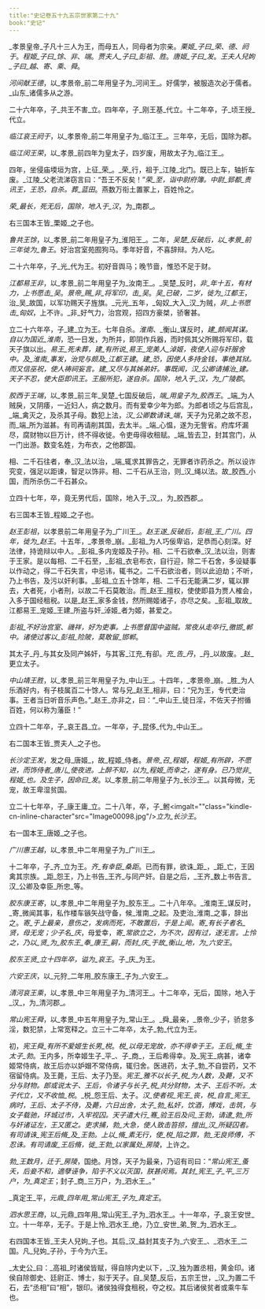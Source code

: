 ```yaml
---
title:"史记卷五十九五宗世家第二十九"
book:"史记"
---
```

_孝景皇帝_子凡十三人为王，而母五人，同母者为宗亲。_栗姬_子曰_荣_、_德_、_阏于_。_程姬_子曰_馀_、_非_、_端_。_贾夫人_子曰_彭祖_、_胜_。_唐姬_子曰_发_。_王夫人兒姁_子曰_越_、_寄_、_乘_、_舜_。

_河间献王德_，以_孝景帝_前二年用皇子为_河间王_。好儒学，被服造次必于儒者。_山东_诸儒多从之游。

二十六年卒，子_共王不害_立。四年卒，子_刚王基_代立。十二年卒，子_顷王授_代立。

_临江哀王阏于_，以_孝景帝_前二年用皇子为_临江王_。三年卒，无后，国除为郡。

_临江闵王荣_，以_孝景_前四年为皇太子，四岁废，用故太子为_临江王_。

四年，坐侵庙堧垣为宫，上征_荣_。_荣_行，祖于_江陵_北门。既已上车，轴折车废。_江陵_父老流涕窃言曰：“吾王不反矣！”_荣_至，诣中尉府簿。中尉_郅都_责讯王，王恐，自杀。葬_蓝田_。燕数万衔土置冢上，百姓怜之。

_荣_最长，死无后，国除，地入于_汉_，为_南郡_。

右三国本王皆_栗姬_之子也。

_鲁共王馀_，以_孝景_前二年用皇子为_淮阳王_。二年，_吴楚_反破后，以_孝景_前三年徙为_鲁王_。好治宫室苑囿狗马。季年好音，不喜辞辩。为人吃。

二十六年卒，子_光_代为王。初好音舆马；晚节啬，惟恐不足于财。

_江都易王非_，以_孝景_前二年用皇子为_汝南王_。_吴楚_反时，_非_年十五，有材力，上书愿击_吴_。_景帝_赐_非_将军印，击_吴_。_吴_已破，二岁，徙为_江都王_，治_吴_故国，以军功赐天子旌旗。_元光_五年，_匈奴_大入_汉_为贼，_非_上书愿击_匈奴_，上不许。_非_好气力，治宫观，招四方豪桀，骄奢甚。

立二十六年卒，子_建_立为王。七年自杀。_淮南_、_衡山_谋反时，_建_颇闻其谋。自以为国近_淮南_，恐一日发，为所并，即阴作兵器，而时佩其父所赐将军印，载天子旗以出。_易王_死未葬，_建_有所说_易王_宠美人_淖姬_，夜使人迎与奸服舍中。及_淮南_事发，治党与颇及_江都王建_。_建_恐，因使人多持金钱，事绝其狱。而又信巫祝，使人祷祠妄言。_建_又尽与其姊弟奸。事既闻，_汉_公卿请捕治_建_。天子不忍，使大臣即讯王。王服所犯，遂自杀。国除，地入于_汉_，为_广陵郡_。

_胶西于王端_，以_孝景_前三年_吴楚_七国反破后，_端_用皇子为_胶西王_。_端_为人贼戾，又阴痿，一近妇人，病之数月。而有爱幸少年为郎。为郎者顷之与后宫乱，_端_禽灭之，及杀其子母。数犯上法，_汉_公卿数请诛_端_，天子为兄弟之故不忍，而_端_所为滋甚。有司再请削其国，去太半。_端_心愠，遂为无訾省。府库坏漏尽，腐财物以巨万计，终不得收徙。令吏毋得收租赋。_端_皆去卫，封其宫门，从一门出游。数变名姓，为布衣，之他郡国。

相、二千石往者，奉_汉_法以治，_端_辄求其罪告之，无罪者诈药杀之。所以设诈究变，强足以距谏，智足以饰非。相、二千石从王治，则_汉_绳以法。故_胶西_小国，而所杀伤二千石甚众。

立四十七年，卒，竟无男代后，国除，地入于_汉_，为_胶西郡_。

右三国本王皆_程姬_之子也。

_赵王彭祖_，以孝景前二年用皇子为_广川王_。_赵王遂_反破后，_彭祖_王_广川_。四年，徙为_赵王_。十五年，_孝景帝_崩。_彭祖_为人巧佞卑谄，足恭而心刻深。好法律，持诡辩以中人。_彭祖_多内宠姬及子孙。相、二千石欲奉_汉_法以治，则害于王家。是以每相、二千石至，_彭祖_衣皂布衣，自行迎，除二千石舍，多设疑事以作动之，得二千石失言，中忌讳，辄书之。二千石欲治者，则以此迫劫；不听，乃上书告，及污以奸利事。_彭祖_立五十馀年，相、二千石无能满二岁，辄以罪去，大者死，小者刑，以故二千石莫敢治。而_赵王_擅权，使使即县为贾人榷会，入多于国经租税。以是_赵王_家多金钱，然所赐姬诸子，亦尽之矣。_彭祖_取故_江都易王_宠姬_王建_所盗与奸_淖姬_者为姬，甚爱之。

_彭祖_不好治宫室、禨祥，好为吏事。上书愿督国中盗贼。常夜从走卒行_徼邯_郸中。诸使过客以_彭祖_险陂，莫敢留_邯郸_。

其太子_丹_与其女及同产姊奸，与其客_江充_有卻。_充_告_丹_，_丹_以故废。_赵_更立太子。

_中山靖王胜_，以_孝景_前三年用皇子为_中山王_。十四年，_孝景帝_崩。_胜_为人乐酒好内，有子枝属百二十馀人。常与兄_赵王_相非，曰：“兄为王，专代吏治事。王者当日听音乐声色。”_赵王_亦非之，曰：“_中山王_徒日淫，不佐天子拊循百姓，何以称为藩臣！”

立四十二年卒，子_哀王昌_立。一年卒，子_昆侈_代为_中山王_。

右二国本王皆_贾夫人_之子也。

_长沙定王发_，发之母_唐姬_，故_程姬_侍者。_景帝_召_程姬_，_程姬_有所辟，不愿进，而饰侍者_唐儿_使夜进。上醉不知，以为_程姬_而幸之，遂有身。已乃觉非_程姬_也。及生子，因命曰_发_。以_孝景_前二年用皇子为_长沙王_。以其母微，无宠，故王卑湿贫国。

立二十七年卒，子_康王庸_立。二十八年，卒，子_鲋<imgalt=""class="kindle-cn-inline-character"src="Image00098.jpg"/>_立为_长沙王_。

右一国本王_唐姬_之子也。

_广川惠王越_，以_孝景_中二年用皇子为_广川王_。

十二年卒，子_齐_立为王。_齐_有幸臣_桑距_。已而有罪，欲诛_距_，_距_亡，王因禽其宗族。_距_怨王，乃上书告_王齐_与同产奸。自是之后，_王齐_数上书告言_汉_公卿及幸臣_所忠_等。

_胶东康王寄_，以_孝景_中二年用皇子为_胶东王_。二十八年卒。_淮南王_谋反时，_寄_微闻其事，私作楼车镞矢战守备，候_淮南_之起。及吏治_淮南_之事，辞出之。_寄_于上最亲，意伤之，发病而死，不敢置后，于是上闻。_寄_有长子者名_贤_，母无宠；少子名_庆_，母爱幸，_寄_常欲立之，为不次，因有过，遂无言。上怜之，乃以_贤_为_胶东王_奉_康王_嗣，而封_庆_于故_衡山_地，为_六安王_。

_胶东王贤_立十四年卒，谥为_哀王_。子_庆_为王。

_六安王庆_，以_元狩_二年用_胶东康王_子为_六安王_。

_清河哀王乘_，以_孝景_中三年用皇子为_清河王_。十二年卒，无后，国除，地入于_汉_，为_清河郡_。

_常山宪王舜_，以_孝景_中五年用皇子为_常山王_。_舜_最亲，_景帝_少子，骄怠多淫，数犯禁，上常宽释之。立三十二年卒，太子_勃_代立为王。

初，_宪王舜_有所不爱姬生长男_棁_。_棁_以母无宠故，亦不得幸于王。王后_脩_生太子_勃_。王内多，所幸姬生子_平_、子_商_，王后希得幸。及_宪王_病甚，诸幸姬常侍病，故王后亦以妒媢不常侍病，辄归舍。医进药，太子_勃_不自尝药，又不宿留侍病。及王薨，王后、太子乃至。_宪王_雅不以长子_棁_为人数，及薨，又不分与财物。郎或说太子、王后，令诸子与长子_棁_共分财物，太子、王后不听。太子代立，又不收恤_棁_。_棁_怨王后、太子。_汉_使者视_宪王_丧，_棁_自言_宪王_病时，王后、太子不侍，及薨，六日出舍，太子_勃_私奸，饮酒，博戏，击筑，与女子载驰，环城过市，入牢视囚。天子遣大行_骞_验王后及问_王勃_，请逮_勃_所与奸诸证左，王又匿之。吏求捕，_勃_大急，使人致击笞掠，擅出_汉_所疑囚者。有司请诛_宪王后脩_及_王勃_。上以_脩_素无行，使_棁_陷之罪，_勃_无良师傅，不忍诛。有司请废_王后脩_，徙_王勃_以家属处_房陵_，上许之。

_勃_王数月，迁于_房陵_，国绝。月馀，天子为最亲，乃诏有司曰：“_常山宪王_蚤夭，后妾不和，適孽诬争，陷于不义以灭国，朕甚闵焉。其封_宪王_子_平_三万户，为_真定王_；封子_商_三万户，为_泗水王_。”

_真定王_平，_元鼎_四年用_常山宪王_子为_真定王_。

_泗水思王商_，以_元鼎_四年用_常山宪王_子为_泗水王_。十一年卒，子_哀王安世_立。十一年卒，无子。于是上怜_泗水王_绝，乃立_安世_弟_贺_为_泗水王_。

右四国本王皆_王夫人兒姁_子也。其后_汉_益封其支子为_六安王_、_泗水王_二国。凡_兒姁_子孙，于今为六王。

_太史公_曰：_高祖_时诸侯皆赋，得自除内史以下，_汉_独为置丞相，黄金印。诸侯自除御史、廷尉正、博士，拟于天子。自_吴楚_反后，五宗王世，_汉_为置二千石，去“丞相”曰“相”，银印。诸侯独得食租税，夺之权。其后诸侯贫者或乘牛车也。
